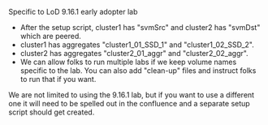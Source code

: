 Specific to LoD 9.16.1 early adopter lab
- After the setup script, cluster1 has "svmSrc" and cluster2 has "svmDst" which are peered.
- cluster1 has aggregates "cluster1_01_SSD_1" and "cluster1_02_SSD_2".
- cluster2 has aggregates "cluster2_01_aggr" and "cluster2_02_aggr".
- We can allow folks to run multiple labs if we keep volume names specific to the lab. You can also add "clean-up" files and instruct folks to run that if you want.

We are not limited to using the 9.16.1 lab, but if you want to use a different one it will need to be spelled out in the confluence and a separate setup script should get created.
